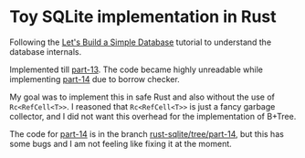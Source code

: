 # Toy SQLite implementation in Rust

Following the [Let's Build a Simple Database][0] tutorial to understand the database internals.

Implemented till [part-13][1]. The code became highly unreadable while implementing [part-14][2] due to borrow checker.

My goal was to implement this in safe Rust and also without the use of `Rc<RefCell<T>>`. I reasoned that `Rc<RefCell<T>>` is just a fancy garbage collector, and I did not want this overhead for the implementation of B+Tree.

The code for [part-14][2] is in the branch [rust-sqlite/tree/part-14][3], but this has some bugs and I am not feeling like fixing it at the moment.

[0]: https://cstack.github.io/db_tutorial/
[1]: https://cstack.github.io/db_tutorial/parts/part13.html
[2]: https://cstack.github.io/db_tutorial/parts/part14.html
[3]: https://github.com/conscious-puppet/rust-sqlite/tree/part-14
